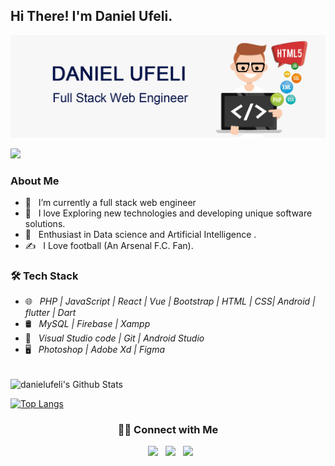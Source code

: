 <h2> Hi There! I'm Daniel Ufeli.</h2>

<img src="https://github.com/danielufeli/danielufeli/blob/main/header.png" />

![](https://komarev.com/ghpvc/?username=danielufeli)

<h3> About Me </h3>

- 🔭 &nbsp; I’m currently a full stack web engineer
- 🤔 &nbsp; I love Exploring new technologies and developing unique software solutions.
- 🌱 &nbsp; Enthusiast in Data science and Artificial Intelligence .
- ✍️ &nbsp; I Love football (An Arsenal F.C. Fan). 

<h3>🛠 Tech Stack</h3>

- 🌐 &nbsp; <i> PHP | JavaScript | React | Vue | Bootstrap | HTML | CSS| Android | flutter | Dart </i>
- 🛢 &nbsp; <i>MySQL | Firebase | Xampp </i>
- 🔧 &nbsp; <i>Visual Studio code | Git | Android Studio</i>
- 🖥 &nbsp; <i>Photoshop | Adobe Xd | Figma</i>

<br>

<img align="center" src="https://github-readme-stats.vercel.app/api?username=danielufeli&include_all_commits=true&count_private=true&show_icons=true&line_height=20&title_color=7A7ADB&icon_color=2234AE&text_color=D3D3D3&bg_color=0,000000,130F40" alt="danielufeli's Github Stats">

</br>

[![Top Langs](https://github-readme-stats.vercel.app/api/top-langs/?username=danielufeli&layout=compact&text_color=daf7dc&bg_color=151515)](https://github.com/danielufeli/github-readme-stats)

<h3 align="center"> 🤝🏻 Connect with Me </h3>

<p align="center">
&nbsp; <a href="https://twitter.com/danielufeli" target="_blank" rel="noopener noreferrer"><img src="https://img.icons8.com/plasticine/100/000000/twitter.png" width="50" /></a>  
&nbsp; <a href="https://www.linkedin.com/in/danielcode/" target="_blank" rel="noopener noreferrer"><img src="https://img.icons8.com/plasticine/100/000000/linkedin.png" width="50" /></a>
&nbsp; <a href="mailto:danielufeli@gmail.com" target="_blank" rel="noopener noreferrer"><img src="https://img.icons8.com/plasticine/100/000000/gmail.png"  width="50" /></a>
</p>
